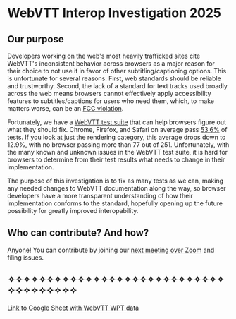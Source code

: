 # WebVTT Interop Investigation 2025

## Our purpose

Developers working on the web's most heavily trafficked sites cite WebVTT's inconsistent behavior across browsers as a major reason for their choice to not use it in favor of other subtitling/captioning options. This is unfortunate for several reasons. First, web standards should be reliable and trustworthy. Second, the lack of a standard for text tracks used broadly across the web means browsers cannot effectively apply accessibility features to subtitles/captions for users who need them, which, to make matters worse, can be an [FCC violation](https://www.federalregister.gov/documents/2025/02/21/2025-02816/accessibility-of-user-interfaces-and-video-programming-guides-and-menus).

Fortunately, we have a [WebVTT test suite](https://github.com/web-platform-tests/wpt/tree/master/webvtt) that can help browsers figure out what they should fix. Chrome, Firefox, and Safari on average pass [53.6%](https://wpt.fyi/results/webvtt?label=experimental&label=master&aligned) of tests. If you look at just the rendering category, this average drops down to 12.9%, with no browser passing more than 77 out of 251. Unfortunately, with the many known and unknown issues in the WebVTT test suite, it is hard for browsers to determine from their test results what needs to change in their implementation. 

The purpose of this investigation is to fix as many tests as we can, making any needed changes to WebVTT documentation along the way, so browser developers have a more transparent understanding of how their implementation conforms to the standard, hopefully opening up the future possibility for greatly improved interopability.


## Who can contribute? And how?

Anyone! You can contribute by joining our [next meeting over Zoom](https://github.com/web-platform-tests/interop-webvtt/issues?q=is%3Aissue%20state%3Aopen%20label%3Ameeting) and filing issues.

## ✧✧✧✧✧✧✧✧✧✧✧✧✧✧✧✧✧✧✧✧✧✧✧✧✧✧✧✧✧✧✧✧✧✧✧✧✧

[Link to Google Sheet with WebVTT WPT data](https://docs.google.com/spreadsheets/d/1nptz6qW1oBc062QlWltwcQZyszxgJ0oX1jhnbWgQQ9E/edit?usp=sharing)

